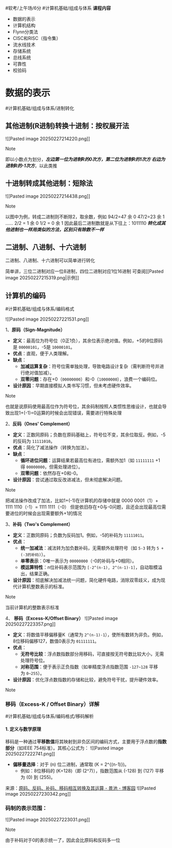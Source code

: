 #软考/上午场/6分 #计算机基础/组成与体系
**课程内容**
- 数据的表示
- 计算机结构
- Flynn分类法
- CISC和RISC（指令集）
- 流水线技术
- 存储系统
- 总线系统
- 可靠性
- 校验码

# 数据的表示
#计算机基础/组成与体系/进制转化 

## 其他进制(R进制)转换十进制：按权展开法

![[Pasted image 20250227214220.png]]
> [!note]
> 即以小数点为划分，***左边第一位为进制R的0次方，第二位为进制R的1次方
> 右边为进制R的-1次方***，以此类推

## 十进制转成其他进制：短除法
![[Pasted image 20250227214438.png]]
> [!note]
> 以图中为例，转成二进制则不断除2，取余数，例如
> 94/2=47 余 0
> 47/2=23 余 1
> ......
> 2/2 = 1   余 0
> 1/2 = 0   余 1
> 因此最后二进制数就是从下往上：1011110
> ***转化成其他进制也一样用类似的方法，区别只有除数不一样***

## 二进制、八进制、十六进制

二进制、八进制、十六进制可以简单进行转化

简单讲，三位二进制对应一位8进制，四位二进制对应1位16进制
可查阅[[Pasted image 20250227215319.png|示例]]

## 计算机的编码
#计算机基础/组成与体系/编码格式 

![[Pasted image 20250227221531.png]]

1、**原码（Sign-Magnitude）​**

- ​**定义**：最高位为符号位（0正1负），其余位表示绝对值。例如，+5的8位原码是 `00000101`，-5是 `10000101`。
- ​**优点**：直观，便于人类理解。
- ​**缺点**：
    - ​**加减运算复杂**：符号位需单独处理，导致电路设计复杂（需判断符号并进行绝对值加减）。
    - ​**双零问题**：存在+0（`00000000`）和-0（`10000000`），浪费一个编码位。
- ​**设计原因**：早期直接模拟人类书写习惯，但未考虑硬件效率。
> [!note]
>也就是说原码使用最高位作为符号位，其余码制按照人类惯性思维设计，也就会导致出现1+(-1)=0运算的时候会出现错误，需要进行特殊处理


2、​**反码（Ones' Complement）​**

- ​**定义**：正数同原码；负数在原码基础上，符号位不变，其余位取反。例如，-5的反码为 `11111010`。
- ​**优点**：简化了减法操作（转换为加法）。
- ​**缺点**：
    - ​**循环进位问题**：运算结果若最高位有进位，需额外加1（如 `11111111` +1 得 `00000000`，但需处理进位）。
    - ​**双零问题**：依然存在+0和-0。
- ​**设计原因**：尝试通过取反改进减法，但未彻底解决问题。
> [!note]
> 把减法操作改成了加法，比如1+(-1)在计算机的存储中就是
> 0000 0001（1）+ 1111 1110（-1）= 1111 1111（-0）
> 但是依旧存在+0与-0问题，且还会出现最高位需要进位的时候会出现需要额外+1的情况
 

3、**补码（Two's Complement）​**

- ​**定义**：正数同原码；负数为反码加1。例如，-5的补码为 `11111011`。
- ​**优点**：
    - ​**统一加减法**：减法转为加负数补码，无需额外处理符号（如 `5-3` 转为 `5 + (-3的补码)`）。
    - ​**单零表示**：0唯一表示为 `00000000`（-0的补码与+0相同）。
    - ​**模运算特性**：n位补码表示范围为 `[-2^(n-1), 2^(n-1)-1]`，自动取模溢出，结果正确。
- ​**设计原因**：彻底解决加减法统一问题，简化硬件电路，消除双零歧义，成为现代计算机整数表示的标准。
> [!note]
> 当前计算机的整数表示标准


4、 ​**移码（Excess-K/Offset Binary）​**
![[Pasted image 20250227223357.png]]

- ​**定义**：将数值平移偏移量K（通常为 `2^(n-1)-1`），使所有数转为非负。例如，8位移码偏移127，数值0表示为 `01111111`。
- ​**优点**：
    - ​**无符号比较**：浮点数指数部分用移码，可直接按无符号数比较大小，无需处理符号位。
    - ​**对称范围**：便于表示正负指数（如单精度浮点指数范围 `-127~128` 平移为 `0~255`）。
- ​**设计原因**：优化浮点数指数的存储和比较，避免符号干扰，提升硬件效率。


> [!Note]
> ### 移码（Excess-K / Offset Binary）详解
> #计算机基础/组成与体系/编码格式/移码解析 
> 
> #### 1. **定义与数学原理**
> 移码是一种通过**平移数值**将其映射到非负区间的编码方式，主要用于浮点数的**指数部分**（如IEEE 754标准）。其核心公式为：
> ![[Pasted image 20250227222741.png]]
> - **偏移量选择**：对于 \(n\) 位二进制，通常取 \(K = 2^{(n-1)}\)。  
>   - 例如：8位移码的 \(K=128\)（即 \(2^7\)），指数范围从 \(-128\) 到 \(127\) 平移为 \(0\) 到 \(255\)。
>
> 来源：[原码、反码、补码、移码相互转换及其运算 - 景池 - 博客园](https://www.cnblogs.com/jingchi/p/15913328.html)
>    ![[Pasted image 20250227230342.png]]


### 码制的表示范围：
![[Pasted image 20250227223031.png]]

> [!note]
> 由于补码对于0的表示统一了，因此会比原码和反码多一位






